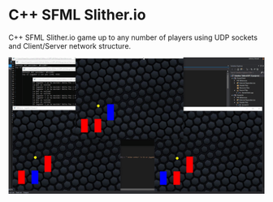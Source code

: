 # C++ SFML Slither.io

C++ SFML Slither.io game up to any number of players using UDP sockets and Client/Server network structure.

![](slither.gif)
